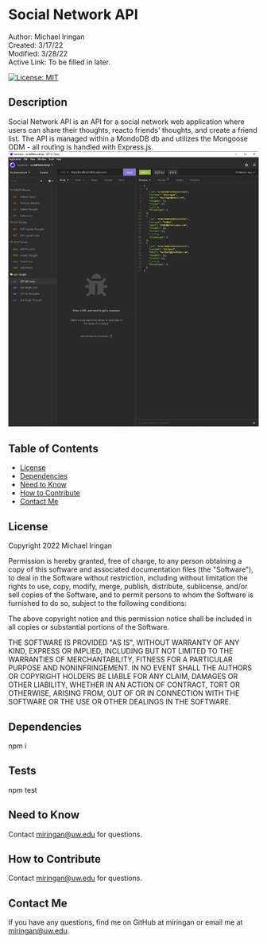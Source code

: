 # Social Network API

Author: Michael Iringan <br>
Created: 3/17/22 <br>
Modified: 3/28/22 <br>
Active Link: To be filled in later. <br>

[![License: MIT](https://img.shields.io/badge/License-MIT-yellow.svg)](https://opensource.org/licenses/MIT)

## Description
Social Network API is an API for a social network web application where users can share their thoughts, reacto friends' thoughts, and create a friend list. The API is managed within a MondoDB db and utilizes the Mongoose ODM - all routing is handled with Express.js. 
![screenshot](/assets/screenshot.png?raw=true "Screenshot")

## Table of Contents
- [License](#license)
- [Dependencies](#dependencies)
- [Need to Know](#need-to-know)
- [How to Contribute](#how-to-contribute)
- [Contact Me](#contact-me)

## License
Copyright 2022 Michael Iringan

Permission is hereby granted, free of charge, to any person obtaining a copy of this software and associated documentation files (the "Software"), to deal in the Software without restriction, including without limitation the rights to use, copy, modify, merge, publish, distribute, sublicense, and/or sell copies of the Software, and to permit persons to whom the Software is furnished to do so, subject to the following conditions:
        
The above copyright notice and this permission notice shall be included in all copies or substantial portions of the Software.
        
THE SOFTWARE IS PROVIDED "AS IS", WITHOUT WARRANTY OF ANY KIND, EXPRESS OR IMPLIED, INCLUDING BUT NOT LIMITED TO THE WARRANTIES OF MERCHANTABILITY, FITNESS FOR A PARTICULAR PURPOSE AND NONINFRINGEMENT. IN NO EVENT SHALL THE AUTHORS OR COPYRIGHT HOLDERS BE LIABLE FOR ANY CLAIM, DAMAGES OR OTHER LIABILITY, WHETHER IN AN ACTION OF CONTRACT, TORT OR OTHERWISE, ARISING FROM, OUT OF OR IN CONNECTION WITH THE SOFTWARE OR THE USE OR OTHER DEALINGS IN THE SOFTWARE.

## Dependencies
npm i

## Tests
npm test

## Need to Know
Contact miringan@uw.edu for questions.

## How to Contribute
Contact miringan@uw.edu for questions.

## Contact Me

If you have any questions, find me on GitHub at miringan or email me at miringan@uw.edu.